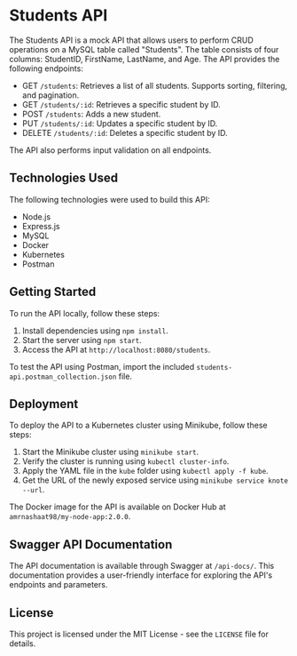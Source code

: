 # Students API

The Students API is a mock API that allows users to perform CRUD operations on a MySQL table called "Students". The table consists of four columns: StudentID, FirstName, LastName, and Age. The API provides the following endpoints:

- GET `/students`: Retrieves a list of all students. Supports sorting, filtering, and pagination.
- GET `/students/:id`: Retrieves a specific student by ID.
- POST `/students`: Adds a new student.
- PUT `/students/:id`: Updates a specific student by ID.
- DELETE `/students/:id`: Deletes a specific student by ID.

The API also performs input validation on all endpoints.

## Technologies Used

The following technologies were used to build this API:

- Node.js
- Express.js
- MySQL
- Docker
- Kubernetes
- Postman

## Getting Started

To run the API locally, follow these steps:

1. Install dependencies using `npm install`.
2. Start the server using `npm start`.
3. Access the API at `http://localhost:8080/students`.

To test the API using Postman, import the included `students-api.postman_collection.json` file.

## Deployment

To deploy the API to a Kubernetes cluster using Minikube, follow these steps:

1. Start the Minikube cluster using `minikube start`.
2. Verify the cluster is running using `kubectl cluster-info`.
3. Apply the YAML file in the `kube` folder using `kubectl apply -f kube`.
4. Get the URL of the newly exposed service using `minikube service knote --url`.

The Docker image for the API is available on Docker Hub at `amrnashaat98/my-node-app:2.0.0`.

## Swagger API Documentation

The API documentation is available through Swagger at `/api-docs/`. This documentation provides a user-friendly interface for exploring the API's endpoints and parameters.

## License

This project is licensed under the MIT License - see the `LICENSE` file for details.
